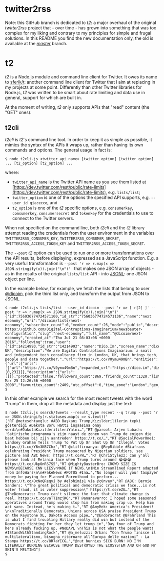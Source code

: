 twitter2rss
===========

Note: this GitHub branch is dedicated to *t2*: a major overhaul of the original *twitter2rss* project that - over time - has grown into something that was too complex for my liking and contrary to my principles for simple and frugal solutions. In this README you find the new documentation only, the old is available at the [*master*](https://github.com/Digital-Contraptions-Imaginarium/twitter2rss) branch.

t2
==

*t2* is a Node.js module and command line client for Twitter. It owes its name to [sferik/t](https://github.com/sferik/t): another command line client for Twitter that I aim at replacing in my projects at some point. Differently than other Twitter libraries for Node.js, *t2* was written to be smart about rate limiting and data use in general, support for which are built in.

At the moment of writing, *t2* only supports APIs that "read" content (the "GET" ones).

## t2cli

*t2cli* is *t2*'s command line tool. In order to keep it as simple as possible, it mimics the syntax of the APIs it wraps up, rather than having its own commands and options. The general usage in fact is:

```
$ node t2cli.js <twitter_api_name> [twitter_option] [twitter_option] ... [t2_option] [t2_option] ...
```

where:
- ```twitter_api_name``` is the Twitter API name as you see them listed at [https://dev.twitter.com/rest/public/rate-limits](https://dev.twitter.com/rest/public/rate-limits), e.g. ```lists/list```;
- ```twitter_option``` is one of the options the specified API supports, e.g. ```--user_id giacecco```, and
- ```t2_option``` is one of the *t2* specific options, e.g. ```consumerkey```, ```consumerkey```, ```consumersecret``` and ```tokenkey``` for the credentials to use to connect to the Twitter servers.

When not specified on the command line, both *t2cli* and the *t2* library attempt reading the credentials from the user environment in the variables ```TWITTER2RSS_CONSUMER_KEY```, ```TWITTER2RSS_CONSUMER_SECRET```, ```TWITTER2RSS_ACCESS_TOKEN_KEY``` and ```TWITTER2RSS_ACCESS_TOKEN_SECRET```.

The ```--post``` *t2* option can be used to run one or more transformations over the API results, before displaying, expressed as a JavaScript function. E.g. a very useful transformation is ```--post 'r => r.map(x => JSON.stringify(x)).join("\n")' ``` that makes one JSON array of objects - as in the results of the original ```lists/list``` API - into [JSONL](http://jsonlines.org/): one JSON object per line.

In the example below, for example, we fetch the lists that belong to user [@dicoim](https://twitter.com/dicoim), pick the third list only, and transform the output from JSON to JSONL.

```
$ node t2cli.js lists/list --user_id dicoim --post 'r => [ r[2] ]' --post 'r => r.map(x => JSON.stringify(x)).join("\n")'
{"id":756036774724571100,"id_str":"756036774724571136","name":"next economy","uri":"/dicoim/lists/next-economy","subscriber_count":0,"member_count":26,"mode":"public","description":"See https://github.com/Digital-Contraptions-Imaginarium/newsbeuter-configuration","slug":"next-economy","full_name":"@dicoim/next-economy","created_at":"Thu Jul 21 08:03:08 +0000 2016","following":true,"user":{"id":14214993,"id_str":"14214993","name":"DiCo.Im","screen_name":"dicoim","location":"London, UK","description":"We are Digital Contraptions Imaginarium: a small and independent tech consultancy firm in London, UK, that brings tech, people and data together.","url":"https://t.co/V0ymu49mBn","entities":{"url":{"urls":[{"url":"https://t.co/V0ymu49mBn","expanded_url":"https://dico.im","display_url":"dico.im","indices":[0,23]}]},"description":{"urls":[]}},"protected":false,"followers_count":869,"friends_count":1320,"listed_count":180,"created_at":"Tue Mar 25 12:26:56 +0000 2008","favourites_count":2409,"utc_offset":0,"time_zone":"London","geo_enabled":false,"verified":false,"statuses_count":1851,"lang":"en","contributors_enabled":false,"is_translator":false,"is_translation_enabled":false,"profile_background_color":"000000","profile_background_image_url":"http://abs.twimg.com/images/themes/theme1/bg.png","profile_background_image_url_https":"https://abs.twimg.com/images/themes/theme1/bg.png","profile_background_tile":false,"profile_image_url":"http://pbs.twimg.com/profile_images/756014052225212417/VtssPRWk_normal.jpg","profile_image_url_https":"https://pbs.twimg.com/profile_images/756014052225212417/VtssPRWk_normal.jpg","profile_banner_url":"https://pbs.twimg.com/profile_banners/14214993/1469083399","profile_link_color":"DB5A3D","profile_sidebar_border_color":"000000","profile_sidebar_fill_color":"000000","profile_text_color":"000000","profile_use_background_image":false,"has_extended_profile":false,"default_profile":false,"default_profile_image":false,"following":false,"follow_request_sent":false,"notifications":false,"translator_type":"none"}}
$
```

In this other example we search for the most recent tweets with the word "trump" in them, drop all the metadata and display just the text:

```
$ node t2cli.js search/tweets --result_type recent --q trump --post 'r => JSON.stringify(r.statuses.map(s => s.text))'
["RT @metesohtaoglu: #ABD Başkanı Trump,Kızılderililerin tepki gösterdiği #Dakota Boru Hattı inşaasına onay verdi\n#DakotaKızılderilileriYalnı…","RT @parool: Arjen Lubach: 'Satirische programma's zijn naast de zonen van Trump de enigen die baat hebben bij zijn aantreden' https://t.co/…","RT @SocialPowerOne1: Lindsey Graham Tells Trump To Put Up Or Shut Up On 'Illegal' Votes https://t.co/Y6v3KB7Chx","RT @cliffiroanya: @RepRibble #Biafrans celebrating President Trump massacred by Nigerian soldiers, see picture and ABC News: https://t.co/W…","RT @ChriStylezz: Can y'all please look at Melania face when Trump turns around 😭😭😭 https://t.co/UkpOnRS7S5","RT @MightyBusterBro: CROWD SIZE IS NEWS\nBECAUSE CNN LIES\nMADE IT NEWS.\n1Min Streamlined Report adapted from InfoWars\n\n#FakeNews #POTUS #Ina…","No longer will your taxpayer money be paying for Planned Parenthood to perform... https://t.co/OxNoQReqyi by #elohimis1 via @c0nvey","RT @ABC: Bernie Sanders: \"The great political and democratic crisis we face...is not voter fraud, it is voter suppression\" https://t.co/eZU…","RT @TheDemocrats: Trump can't silence the fact that climate change is real. https://t.co/vaTTImzjRG","RT @ananavarro: I hoped some seasoned operatives around Trump would stop him from making crap up. Help him act sane. Instead, he's making t…","RT @AmyMek: America's President! \n\nTraditionally Democrats, Unions across USA praise President Trump on the Keystone XL, Dakota Access pipe…","@Endoracrat @BFahrland This is what I find troubling Hillary really did win but instead of the Democrats fighting for her they let trump in","Day four of Trump and he's already fucking up. #NoDAPL \nThis is not what the people want! #IStandWithStandingRock","RT @a_meluzzi: Orban: “Con Trump finisce il multilateralismo, bisogna ritornare all’Europa delle nazioni” - La Stampa https://t.co/8R7aYICG…","@nut_bunnies SICK BURN! NO I'M LITERALLY BURNING BECAUSE TRUMP DESTROYED THE ECOSYSTEM AND OH GOD MY SKIN'S MELTING"]
$
```
